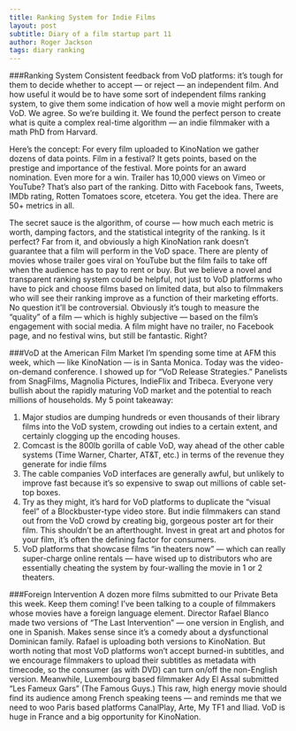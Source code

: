 ```yaml
---
title: Ranking System for Indie Films
layout: post
subtitle: Diary of a film startup part 11
author: Roger Jackson
tags: diary ranking
---
```


###Ranking System
Consistent feedback from VoD platforms: it’s tough for them to decide whether to accept — or reject — an independent film. And how useful it would be to have some sort of independent films ranking system, to give them some indication of how well a movie might perform on VoD. We agree. So we’re building it. We found the perfect person to create what is quite a complex real-time algorithm — an indie filmmaker with a math PhD from Harvard.

Here’s the concept: For every film uploaded to KinoNation we gather dozens of data points. Film in a festival? It gets points, based on the prestige and importance of the festival. More points for an award nomination. Even more for a win. Trailer has 10,000 views on Vimeo or YouTube? That’s also part of the ranking. Ditto with Facebook fans, Tweets, IMDb rating, Rotten Tomatoes score, etcetera. You get the idea. There are 50+ metrics in all.

The secret sauce is the algorithm, of course — how much each metric is worth, damping factors, and the statistical integrity of the ranking. Is it perfect? Far from it, and obviously a high KinoNation rank doesn’t guarantee that a film will perform in the VoD space. There are plenty of movies whose trailer goes viral on YouTube but the film fails to take off when the audience has to pay to rent or buy. But we believe a novel and transparent ranking system could be helpful, not just to VoD platforms who have to pick and choose films based on limited data, but also to filmmakers who will see their ranking improve as a function of their marketing efforts. No question it’ll be controversial. Obviously it’s tough to measure the “quality” of a film — which is highly subjective — based on the film’s engagement with social media. A film might have no trailer, no Facebook page, and no festival wins, but still be fantastic. Right?

###VoD at the American Film Market
I’m spending some time at AFM this week, which — like KinoNation — is in Santa Monica. Today was the video-on-demand conference. I showed up for “VoD Release Strategies.” Panelists from SnagFilms, Magnolia Pictures, IndieFlix and Tribeca. Everyone very bullish about the rapidly maturing VoD market and the potential to reach millions of households. My 5 point takeaway:

1. Major studios are dumping hundreds or even thousands of their library films into the VoD system, crowding out indies to a certain extent, and certainly clogging up the encoding houses.
2. Comcast is the 800lb gorilla of cable VoD, way ahead of the other cable systems (Time Warner, Charter, AT&T, etc.) in terms of the revenue they generate for indie films
3. The cable companies VoD interfaces are generally awful, but unlikely to improve fast because it’s so expensive to swap out millions of cable set-top boxes.
4. Try as they might, it’s hard for VoD platforms to duplicate the “visual feel” of a Blockbuster-type video store. But indie filmmakers can stand out from the VoD crowd by creating big, gorgeous poster art for their film. This shouldn’t be an afterthought. Invest in great art and photos for your film, it’s often the defining factor for consumers.
5. VoD platforms that showcase films “in theaters now” — which can really super-charge online rentals — have wised up to distributors who are essentially cheating the system by four-walling the movie in 1 or 2 theaters.

###Foreign Intervention
A dozen more films submitted to our Private Beta this week. Keep them coming! I’ve been talking to a couple of filmmakers whose movies have a foreign language element. Director Rafael Blanco made two versions of “The Last Intervention” — one version in English, and one in Spanish. Makes sense since it’s a comedy about a dysfunctional Dominican family. Rafael is uploading both versions to KinoNation. But worth noting that most VoD platforms won’t accept burned-in subtitles, and we encourage filmmakers to upload their subtitles as metadata with timecode, so the consumer (as with DVD) can turn on/off the non-English version. Meanwhile, Luxembourg based filmmaker Ady El Assal submitted “Les Fameux Gars” (The Famous Guys.) This raw, high energy movie should find its audience among French speaking teens — and reminds me that we need to woo Paris based platforms CanalPlay, Arte, My TF1 and Iliad. VoD is huge in France and a big opportunity for KinoNation.
